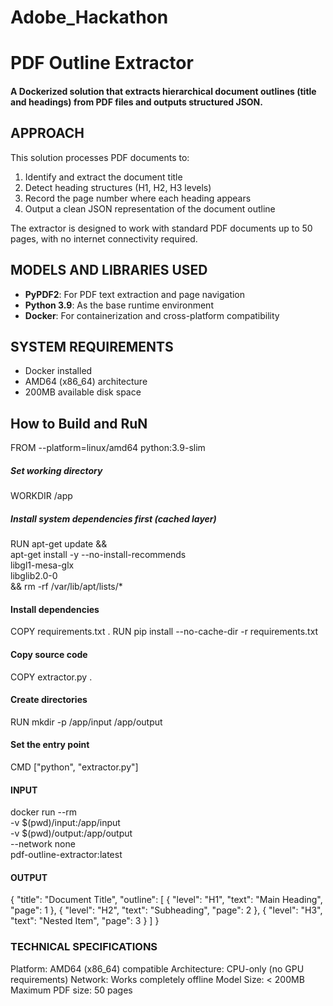 # Adobe_Hackathon
# PDF Outline Extractor

#### A Dockerized solution that extracts hierarchical document outlines (title and headings) from PDF files and outputs structured JSON.

## APPROACH
This solution processes PDF documents to:
1. Identify and extract the document title
2. Detect heading structures (H1, H2, H3 levels)
3. Record the page number where each heading appears
4. Output a clean JSON representation of the document outline

The extractor is designed to work with standard PDF documents up to 50 pages, with no internet connectivity required.

## MODELS AND LIBRARIES USED
- **PyPDF2**: For PDF text extraction and page navigation
- **Python 3.9**: As the base runtime environment
- **Docker**: For containerization and cross-platform compatibility

## SYSTEM REQUIREMENTS
- Docker installed
- AMD64 (x86_64) architecture
- 200MB available disk space

## How to Build and RuN
FROM --platform=linux/amd64 python:3.9-slim

##### Set working directory
WORKDIR /app

##### Install system dependencies first (cached layer)
RUN apt-get update && \
    apt-get install -y --no-install-recommends \
    libgl1-mesa-glx \
    libglib2.0-0 \
    && rm -rf /var/lib/apt/lists/*

#### Install dependencies
COPY requirements.txt .
RUN pip install --no-cache-dir -r requirements.txt

#### Copy source code
COPY extractor.py .

#### Create directories
RUN mkdir -p /app/input /app/output

#### Set the entry point
CMD ["python", "extractor.py"]

#### INPUT
docker run --rm \
  -v $(pwd)/input:/app/input \
  -v $(pwd)/output:/app/output \
  --network none \
  pdf-outline-extractor:latest

#### OUTPUT
{
  "title": "Document Title",
  "outline": [
    { "level": "H1", "text": "Main Heading", "page": 1 },
    { "level": "H2", "text": "Subheading", "page": 2 },
    { "level": "H3", "text": "Nested Item", "page": 3 }
  ]
}

### TECHNICAL SPECIFICATIONS
Platform: AMD64 (x86_64) compatible
Architecture: CPU-only (no GPU requirements)
Network: Works completely offline
Model Size: < 200MB
Maximum PDF size: 50 pages
